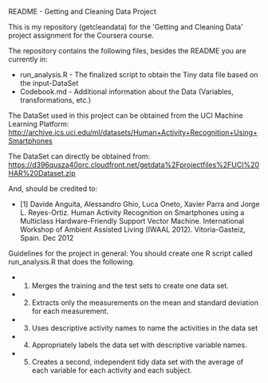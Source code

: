 README - Getting and Cleaning Data Project 

This is my repository (getcleandata) for the 'Getting and Cleaning Data' project assignment for the Coursera course.

The repository contains the following files, besides the README you are currently in:
* run_analysis.R    - The finalized script to obtain the Tiny data file based on the input-DataSet
* Codebook.md       - Additional information about the Data (Variables, transformations, etc.)

The DataSet used in this project can be obtained from the UCI Machine Learning Platform:
http://archive.ics.uci.edu/ml/datasets/Human+Activity+Recognition+Using+Smartphones

The DataSet can directly be obtained from:
https://d396qusza40orc.cloudfront.net/getdata%2Fprojectfiles%2FUCI%20HAR%20Dataset.zip

And, should be credited to:
* [1] Davide Anguita, Alessandro Ghio, Luca Oneto, Xavier Parra and Jorge L. Reyes-Ortiz. Human Activity Recognition on Smartphones using a Multiclass Hardware-Friendly Support Vector Machine. International Workshop of Ambient Assisted Living (IWAAL 2012). Vitoria-Gasteiz, Spain. Dec 2012

Guidelines for the project in general:  You should create one R script called run_analysis.R that does the following. 
*  1. Merges the training and the test sets to create one data set.
*  2. Extracts only the measurements on the mean and standard deviation for each measurement. 
*  3. Uses descriptive activity names to name the activities in the data set
*  4. Appropriately labels the data set with descriptive variable names. 
*  5. Creates a second, independent tidy data set with the average of each variable for each activity and each subject. 
 



